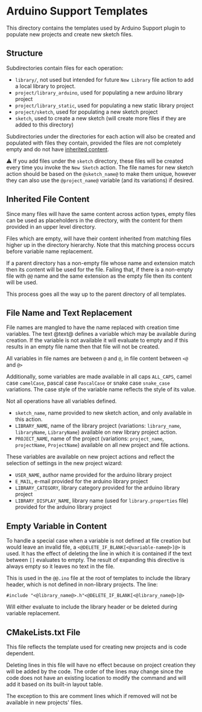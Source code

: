 # Arduino Support Templates

This directory contains the templates used by Arduino Support plugin to populate new projects
and create new sketch files.

## Structure

Subdirectories contain files for each operation:

- `library/`, not used but intended for future `New Library` file action to add a local library
  to project.
- `project/library_arduino`, used for populating a new arduino library project
- `project/library_static`, used for populating a new static library project
- `project/sketch`, used for populating a new sketch project
- `sketch`, used to create a new sketch (will create more files if they are added to this
  directory)

Subdirectories under the directories for each action will also be created and populated with
files they contain, provided the files are not completely empty and do not have
[inherited content](#inherited-file-content).

:warning: If you add files under the `sketch` directory, these files will be created every time
you invoke the `New Sketch` action. The file names for new sketch action should be based on the
`@sketch_name@` to make them unique, however they can also use the `@project_name@` variable
(and its variations) if desired.

## Inherited File Content

Since many files will have the same content across action types, empty files can be used as
placeholders in the directory, with the content for them provided in an upper level directory.

Files which are empty, will have their content inherited from matching files higher up in the
directory hierarchy. Note that this matching process occurs before variable name replacement.

If a parent directory has a non-empty file whose name and extension match then its content will
be used for the file. Failing that, if there is a non-empty file with `@@` name and the same
extension as the empty file then its content will be used.

This process goes all the way up to the parent directory of all templates.

## File Name and Text Replacement

File names are mangled to have the name replaced with creation time variables. The text @text@
defines a variable which may be available during creation. If the variable is not available it
will evaluate to empty and if this results in an empty file name then that file will not be
created.

All variables in file names are between `@` and `@`, in file content between `<@` and `@>`

Additionally, some variables are made available in all caps `ALL_CAPS`, camel case `camelCase`,
pascal case `PascalCase` or snake case `snake_case` variations. The case style of the variable
name reflects the style of its value.

Not all operations have all variables defined.

- `sketch_name`, name provided to new sketch action, and only available in this action.
- `LIBRARY_NAME`, name of the library project (variations: `library_name`, `libraryName`,
  `LibraryName`) available on new library project action.
- `PROJECT_NAME`, name of the project (variations: `project_name`, `projectName`, `ProjectName`)
  available on all new project and file actions.

These variables are available on new project actions and reflect the selection of settings in
the new project wizard:

- `USER_NAME`, author name provided for the arduino library project
- `E_MAIL`, e-mail provided for the arduino library project
- `LIBRARY_CATEGORY`, library category provided for the arduino library project
- `LIBRARY_DISPLAY_NAME`, library name (used for `library.properties` file) provided for the
  arduino library project

## Empty Variable in Content

To handle a special case when a variable is not defined at file creation but would leave an
invalid file, a `<@DELETE_IF_BLANK[<@variable-name@>]@>` is used. It has the effect of deleting
the line in which it is contained if the text between `[]` evaluates to empty. The result of
expanding this directive is always empty so it leaves no text in the file.

This is used in the `@@.ino` file at the root of templates to include the library header, which
is not defined in non-library projects. The line:

    #include "<@library_name@>.h"<@DELETE_IF_BLANK[<@library_name@>]@>

Will either evaluate to include the library header or be deleted during variable replacement.

## CMakeLists.txt File

This file reflects the template used for creating new projects and is code dependent.

Deleting lines in this file will have no effect because on project creation they will be added
by the code. The order of the lines may change since the code does not have an existing location
to modify the command and will add it based on its built-in layout table.

The exception to this are comment lines which if removed will not be available in new projects'
files.

